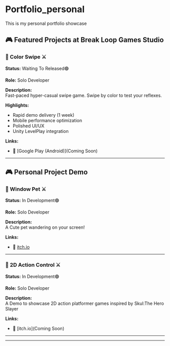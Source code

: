# Portfolio_personal
This is my personal portfolio showcase

## 🎮 Featured Projects at Break Loop Games Studio

  ### 🤖 Color Swipe ⚔️

  **Status:** 
  Waiting To Released🟢
  
  **Role:** 
  Solo Developer
  
  **Description:**  
  Fast-paced hyper-casual swipe game. Swipe by color to test your reflexes.
  
  **Highlights:**  
  - Rapid demo delivery (1 week)  
  - Mobile performance optimization  
  - Polished UI/UX  
  - Unity LevelPlay integration  
  
  **Links:**  
  - 🤖 [Google Play (Android)](Coming Soon)  

---

## 🎮 Personal Project Demo
  ### 🤖 Window Pet ⚔️

  **Status:** 
  In Development🟢
  
  **Role:** 
  Solo Developer

  **Description:**  
  A Cute pet wandering on your screen!
  
**Links:** 
  - 🤖 [itch.io](https://jiahao97.itch.io/window-pet-demo)
  ---


### 🤖 2D Action Control ⚔️

  **Status:** 
  In Development🟢
  
  **Role:** 
  Solo Developer
  
  **Description:**  
  A Demo to showcase 2D action platformer games inspired by Skul:The Hero Slayer
  
**Links:**  
  - 🤖 [itch.io](Coming Soon)  
  ---
---
